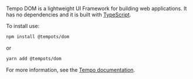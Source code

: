 Tempo DOM is a lightweight UI Framework for building web applications. It has no dependencies and it is built with [TypeScript](https://www.typescriptlang.org/).

To install use:

```sh
npm install @tempots/dom
```

or

```sh
yarn add @tempots/dom
```

For more information, see the [Tempo documentation](/).
